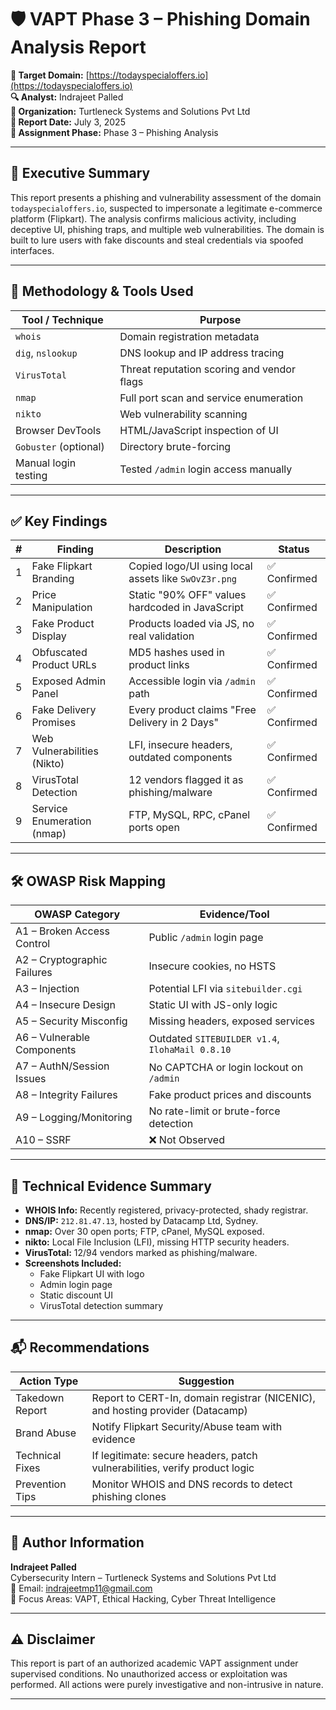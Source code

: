 # 🛡️ VAPT Phase 3 – Phishing Domain Analysis Report

**🎯 Target Domain:** [https://todayspecialoffers.io](https://todayspecialoffers.io)  
**🔍 Analyst:** Indrajeet Palled  
**🏢 Organization:** Turtleneck Systems and Solutions Pvt Ltd  
**📅 Report Date:** July 3, 2025  
**📌 Assignment Phase:** Phase 3 – Phishing Analysis

---

## 🧾 Executive Summary

This report presents a phishing and vulnerability assessment of the domain `todayspecialoffers.io`, suspected to impersonate a legitimate e-commerce platform (Flipkart). The analysis confirms malicious activity, including deceptive UI, phishing traps, and multiple web vulnerabilities. The domain is built to lure users with fake discounts and steal credentials via spoofed interfaces.

---

## 🔧 Methodology & Tools Used

| Tool / Technique         | Purpose                                      |
|--------------------------|----------------------------------------------|
| `whois`                  | Domain registration metadata                 |
| `dig`, `nslookup`        | DNS lookup and IP address tracing            |
| `VirusTotal`             | Threat reputation scoring and vendor flags   |
| `nmap`                   | Full port scan and service enumeration       |
| `nikto`                  | Web vulnerability scanning                   |
| Browser DevTools         | HTML/JavaScript inspection of UI             |
| `Gobuster` (optional)    | Directory brute-forcing                      |
| Manual login testing     | Tested `/admin` login access manually        |

---

## ✅ Key Findings

| #  | Finding                    | Description                                                       | Status     |
|----|----------------------------|-------------------------------------------------------------------|------------|
| 1  | Fake Flipkart Branding     | Copied logo/UI using local assets like `SwOvZ3r.png`             | ✅ Confirmed |
| 2  | Price Manipulation         | Static "90% OFF" values hardcoded in JavaScript                  | ✅ Confirmed |
| 3  | Fake Product Display       | Products loaded via JS, no real validation                       | ✅ Confirmed |
| 4  | Obfuscated Product URLs    | MD5 hashes used in product links                                 | ✅ Confirmed |
| 5  | Exposed Admin Panel        | Accessible login via `/admin` path                               | ✅ Confirmed |
| 6  | Fake Delivery Promises     | Every product claims "Free Delivery in 2 Days"                   | ✅ Confirmed |
| 7  | Web Vulnerabilities (Nikto)| LFI, insecure headers, outdated components                       | ✅ Confirmed |
| 8  | VirusTotal Detection       | 12 vendors flagged it as phishing/malware                        | ✅ Confirmed |
| 9  | Service Enumeration (nmap) | FTP, MySQL, RPC, cPanel ports open                               | ✅ Confirmed |

---

## 🛠️ OWASP Risk Mapping

| OWASP Category               | Evidence/Tool                                |
|-----------------------------|----------------------------------------------|
| A1 – Broken Access Control  | Public `/admin` login page                   |
| A2 – Cryptographic Failures | Insecure cookies, no HSTS                    |
| A3 – Injection              | Potential LFI via `sitebuilder.cgi`          |
| A4 – Insecure Design        | Static UI with JS-only logic                 |
| A5 – Security Misconfig     | Missing headers, exposed services            |
| A6 – Vulnerable Components  | Outdated `SITEBUILDER v1.4`, `IlohaMail 0.8.10` |
| A7 – AuthN/Session Issues   | No CAPTCHA or login lockout on `/admin`     |
| A8 – Integrity Failures     | Fake product prices and discounts            |
| A9 – Logging/Monitoring     | No rate-limit or brute-force detection       |
| A10 – SSRF                  | ❌ Not Observed                               |

---

## 🧪 Technical Evidence Summary

- **WHOIS Info:** Recently registered, privacy-protected, shady registrar.
- **DNS/IP:** `212.81.47.13`, hosted by Datacamp Ltd, Sydney.
- **nmap:** Over 30 open ports; FTP, cPanel, MySQL exposed.
- **nikto:** Local File Inclusion (LFI), missing HTTP security headers.
- **VirusTotal:** 12/94 vendors marked as phishing/malware.
- **Screenshots Included:**
  - Fake Flipkart UI with logo
  - Admin login page
  - Static discount UI
  - VirusTotal detection summary

---

## 📬 Recommendations

| Action Type     | Suggestion                                                                 |
|----------------|------------------------------------------------------------------------------|
| Takedown Report | Report to CERT-In, domain registrar (NICENIC), and hosting provider (Datacamp) |
| Brand Abuse     | Notify Flipkart Security/Abuse team with evidence                          |
| Technical Fixes | If legitimate: secure headers, patch vulnerabilities, verify product logic |
| Prevention Tips | Monitor WHOIS and DNS records to detect phishing clones                    |

---

## 👤 Author Information

**Indrajeet Palled**  
Cybersecurity Intern – Turtleneck Systems and Solutions Pvt Ltd  
📧 Email: indrajeetmp11@gmail.com  
🔐 Focus Areas: VAPT, Ethical Hacking, Cyber Threat Intelligence

---

## ⚠️ Disclaimer

This report is part of an authorized academic VAPT assignment under supervised conditions. No unauthorized access or exploitation was performed. All actions were purely investigative and non-intrusive in nature.

---

